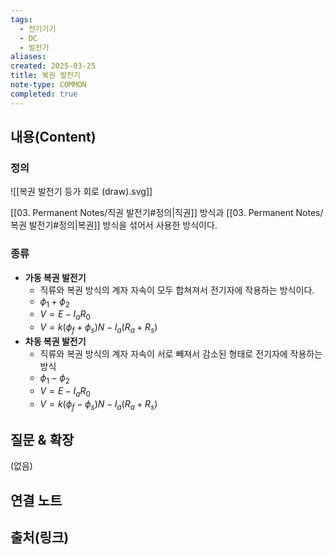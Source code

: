 ```yaml
---
tags:
  - 전기기기
  - DC
  - 발전기
aliases: 
created: 2025-03-25
title: 복권 발전기
note-type: COMMON
completed: true
---
```


## 내용(Content)

### 정의

![[복권 발전기 등가 회로 (draw).svg]]

[[03. Permanent Notes/직권 발전기#정의|직권]] 방식과 [[03. Permanent Notes/복권 발전기#정의|복권]] 방식을 섞어서 사용한 방식이다. 


### 종류

- **가동 복권 발전기**
	- 직류와 복권 방식의 계자 자속이 모두 합쳐져서 전기자에 작용하는 방식이다.
	- $\phi_{1} + \phi_{2}$
	- $V = E - I_{a}R_{0}$
	- $V = k(\phi_{f} + \phi_{s})N - I_{a}(R_{a} + R_{s})$
- **차동 복권 발전기**
	- 직류와 복권 방식의 계자 자속이 서로 빼져서 감소된 형태로 전기자에 작용하는 방식
	- $\phi_{1}-\phi_{2}$
	- $V = E - I_{a}R_{0}$
	- $V = k(\phi_{f}-\phi_{s})N - I_{a}(R_{a}+R_{s})$



## 질문 & 확장

(없음)

## 연결 노트

## 출처(링크)

